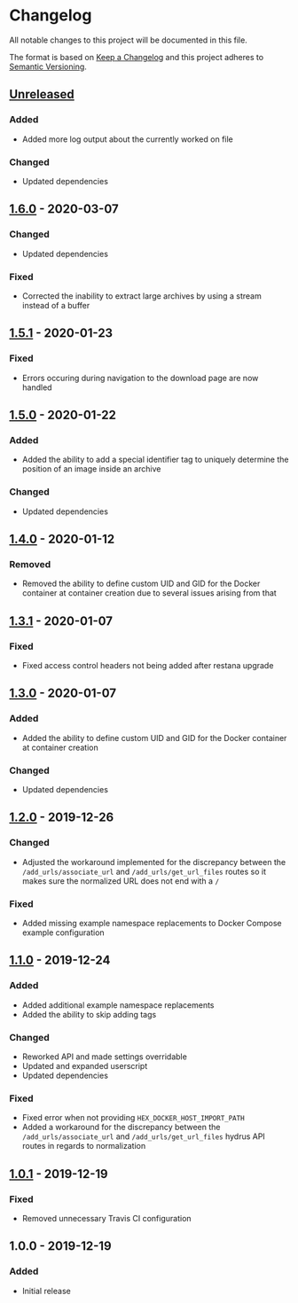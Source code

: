 # Changelog

All notable changes to this project will be documented in this file.

The format is based on [Keep a Changelog](https://keepachangelog.com/en/1.0.0/)
and this project adheres to
[Semantic Versioning](https://semver.org/spec/v2.0.0.html).

## [Unreleased]

### Added

+ Added more log output about the currently worked on file

### Changed

+ Updated dependencies

## [1.6.0] - 2020-03-07

### Changed

+ Updated dependencies

### Fixed

+ Corrected the inability to extract large archives by using a stream instead
  of a buffer

## [1.5.1] - 2020-01-23

### Fixed

+ Errors occuring during navigation to the download page are now handled

## [1.5.0] - 2020-01-22

### Added

+ Added the ability to add a special identifier tag to uniquely determine the
  position of an image inside an archive

### Changed

+ Updated dependencies

## [1.4.0] - 2020-01-12

### Removed

+ Removed the ability to define custom UID and GID for the Docker container at
  container creation due to several issues arising from that

## [1.3.1] - 2020-01-07

### Fixed

+ Fixed access control headers not being added after restana upgrade

## [1.3.0] - 2020-01-07

### Added

+ Added the ability to define custom UID and GID for the Docker container at
  container creation

### Changed

+ Updated dependencies

## [1.2.0] - 2019-12-26

### Changed

+ Adjusted the workaround implemented for the discrepancy between the
  `/add_urls/associate_url` and `/add_urls/get_url_files` routes so it makes
  sure the normalized URL does not end with a `/`

### Fixed

+ Added missing example namespace replacements to Docker Compose example
  configuration

## [1.1.0] - 2019-12-24

### Added

+ Added additional example namespace replacements
+ Added the ability to skip adding tags

### Changed

+ Reworked API and made settings overridable
+ Updated and expanded userscript
+ Updated dependencies

### Fixed

+ Fixed error when not providing `HEX_DOCKER_HOST_IMPORT_PATH`
+ Added a workaround for the discrepancy between the `/add_urls/associate_url`
  and `/add_urls/get_url_files` hydrus API routes in regards to normalization

## [1.0.1] - 2019-12-19

### Fixed

+ Removed unnecessary Travis CI configuration

## 1.0.0 - 2019-12-19

### Added

+ Initial release

[Unreleased]: https://github.com/mserajnik/hex/compare/1.6.0...develop
[1.6.0]: https://github.com/mserajnik/hex/compare/1.5.1...1.6.0
[1.5.1]: https://github.com/mserajnik/hex/compare/1.5.0...1.5.1
[1.5.0]: https://github.com/mserajnik/hex/compare/1.4.0...1.5.0
[1.4.0]: https://github.com/mserajnik/hex/compare/1.3.1...1.4.0
[1.3.1]: https://github.com/mserajnik/hex/compare/1.3.0...1.3.1
[1.3.0]: https://github.com/mserajnik/hex/compare/1.2.0...1.3.0
[1.2.0]: https://github.com/mserajnik/hex/compare/1.1.0...1.2.0
[1.1.0]: https://github.com/mserajnik/hex/compare/1.0.1...1.1.0
[1.0.1]: https://github.com/mserajnik/hex/compare/1.0.0...1.0.1
